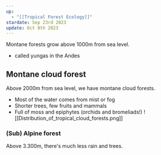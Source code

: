 ```yaml
---
up:
  - "[[Tropical Forest Ecology]]"
stardate: Sep 23rd 2023
update: Oct 8th 2023
---
```



Montane forests grow above 1000m from sea level.
- called yungas in the Andes

## Montane cloud forest
Above 2000m from sea level, we have montane cloud forests.
- Most of the water comes from mist or fog
- Shorter trees, few fruits and mammals
- Full of moss and epiphytes (orchids and bromeliads!)
![[Distribution_of_tropical_cloud_forests.png]]
### (Sub) Alpine forest
Above 3.300m, there's much less rain and trees.

